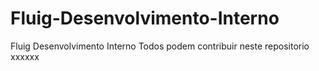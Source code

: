 # Fluig-Desenvolvimento-Interno
Fluig Desenvolvimento Interno
Todos podem contribuir neste repositorio
xxxxxx